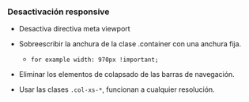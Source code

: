 ### Desactivación responsive

- Desactiva directiva meta viewport

- Sobreescribir la anchura de la clase .container con una anchura fija.
    - ```for example width: 970px !important;```

- Eliminar los elementos de colapsado de las barras de navegación.

- Usar las clases ```.col-xs-*```, funcionan a cualquier resolución.
